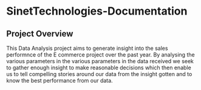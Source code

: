 # SinetTechnologies-Documentation

## Project Overview

This Data Analysis project aims to generate insight into the sales performnce of the E commerce project over the past year. By analysing the various parameters in the various parameters in the data received we seek to gather enough insight to make reasonable decisions which then enable us to tell compelling stories around our data from the insight gotten and to know the best performance from our data.
